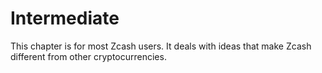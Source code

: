 # Intermediate

This chapter is for most Zcash users. It
deals with ideas that make Zcash different
from other cryptocurrencies.
